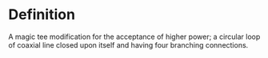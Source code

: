 # Definition

A magic tee modification for the acceptance of higher power; a circular
loop of coaxial line closed upon itself and having four branching
connections.
